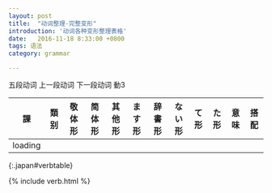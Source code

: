 ```yaml
---
layout: post
title:  "动词整理-完整变形"
introduction: '动词各种变形整理表格'
date:   2016-11-18 8:33:00 +0800
tags: 语法
category: grammar

---
```


<span class="verb1">五段动词</span>
<span class="verb2-1">上一段动词</span>
<span class="verb2-2">下一段动词</span>
<span class="verb3">動3</span>

| 課      | 類别 | 敬体形 | 简体形 | 其他形 | ます形 | 辞書形 | ない形 | て形 | た形 | 意味 | 搭配 |
| --      | ---  | ------ | ------ | ------ | ------ | ------ | ------ | ---- | ---- | ---- | ---- |
| loading |
{:.japan#verbtable}

{% include verb.html %}

<style>
@media only screen and (min-width: 768px) {
  #verbtable th:nth-child(n+3):nth-child(-n+5),
  #verbtable td:nth-child(n+3):nth-child(-n+5) {
    display: none;
  }
}

@media only screen and (max-width: 768px) {
  #verbtable th:nth-child(2),
  #verbtable td:nth-child(2),
  #verbtable th:nth-child(n+6):nth-child(-n+10),
  #verbtable td:nth-child(n+6):nth-child(-n+10) {
    display: none;
  }
}
</style>

<script>
$(document).ready(function() {
  $.ajax('/verb.json')
    .done(function (data) {
      var d = $.map(JSON.parse(data), verbhelper.parseajaxdata);
      verbhelper.initgrouptable(d, $('#verbtable'), "lesson",
        [ "pos",
          "respect",
          "simple",
          "other",
          "masulink",
          "jisyolink",
          "nai",
          "te",
          "ta",
          "desc",
          ""]);

      $('td').each(function() {
        $(this).html(japanruby($(this).html()));
      });
    });
});
</script>

